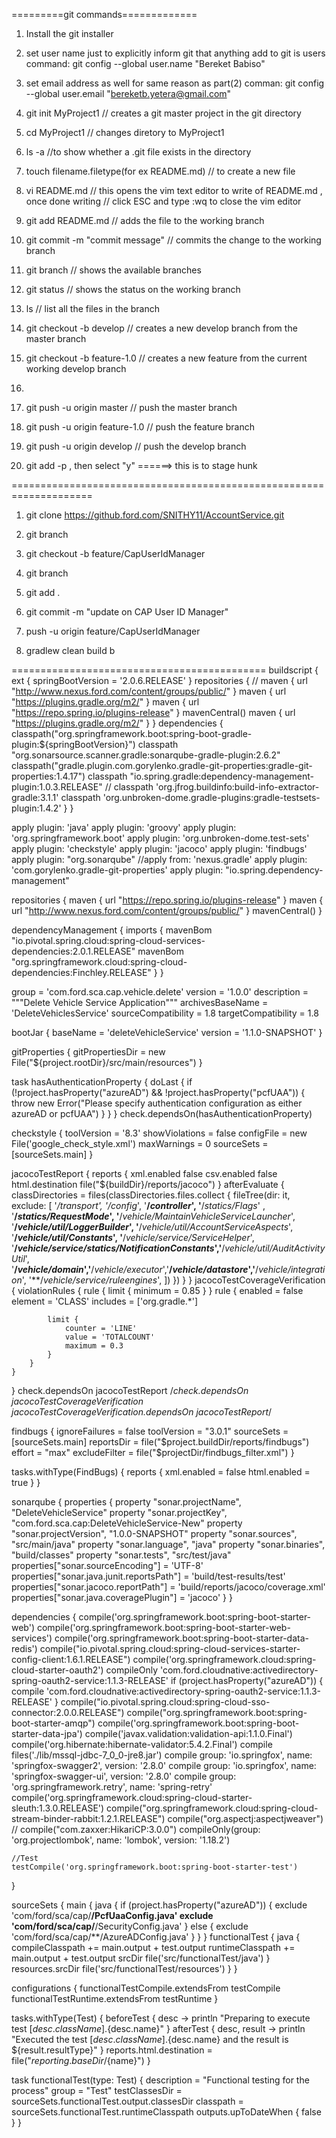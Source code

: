 =========git commands=============
1. Install the git installer
2. set user name just to explicitly inform git that anything add to git is users
   command: git config --global user.name "Bereket Babiso"
3. set email address as well for same reason as part(2)
   comman: git config --global user.email "bereketb.yetera@gmail.com"

4. git init MyProject1 // creates a git master project in the git directory
5. cd MyProject1  // changes diretory to MyProject1
6. ls -a //to show whether a .git file exists in the directory
7. touch filename.filetype(for ex README.md) // to create a new file
8. vi README.md // this opens the vim text editor to write of README.md , once done writing
    		// click ESC and type :wq to close the vim editor
9. git add  README.md // adds the file to the working branch
10. git commit -m "commit message" // commits the change to the working branch
11. git branch // shows the available branches
12. git status // shows the status on the working branch
13. ls  // list all the files in the branch
14. git checkout -b develop // creates a new develop branch from the master branch
15. git checkout -b feature-1.0 // creates a new feature from the current working develop branch
16. 
17. git push -u origin master  // push the master branch
18. git push -u origin feature-1.0 // push the feature branch
19. git push -u origin develop // push the develop branch
20. git add -p , then select "y" ======> this is to stage hunk


====================================================================
1. git clone https://github.ford.com/SNITHY11/AccountService.git
2. git branch
3. git checkout -b feature/CapUserIdManager
4. git branch
5. git add .
6. git commit -m "update on CAP User ID Manager"
7. push -u origin feature/CapUserIdManager

8. gradlew clean build b


============================================
buildscript {
    ext {
        springBootVersion = '2.0.6.RELEASE'
    }
    repositories {
        // maven { url "http://www.nexus.ford.com/content/groups/public/" }
        maven { url "https://plugins.gradle.org/m2/" }
        maven { url "https://repo.spring.io/plugins-release" }
        mavenCentral()
        maven { url "https://plugins.gradle.org/m2/" }
    }
    dependencies {
        classpath("org.springframework.boot:spring-boot-gradle-plugin:${springBootVersion}")
        classpath "org.sonarsource.scanner.gradle:sonarqube-gradle-plugin:2.6.2"
        classpath("gradle.plugin.com.gorylenko.gradle-git-properties:gradle-git-properties:1.4.17")
        classpath "io.spring.gradle:dependency-management-plugin:1.0.3.RELEASE"
//        classpath 'org.jfrog.buildinfo:build-info-extractor-gradle:3.1.1'
        classpath 'org.unbroken-dome.gradle-plugins:gradle-testsets-plugin:1.4.2'
    }
}

apply plugin: 'java'
apply plugin: 'groovy'
apply plugin: 'org.springframework.boot'
apply plugin: 'org.unbroken-dome.test-sets'
apply plugin: 'checkstyle'
apply plugin: 'jacoco'
apply plugin: 'findbugs'
apply plugin: "org.sonarqube"
//apply from: 'nexus.gradle'
apply plugin: 'com.gorylenko.gradle-git-properties'
apply plugin: "io.spring.dependency-management"

repositories {
    maven {
        url "https://repo.spring.io/plugins-release"
    }
    maven { url "http://www.nexus.ford.com/content/groups/public/" }
    mavenCentral()
}

dependencyManagement {
    imports {
        mavenBom "io.pivotal.spring.cloud:spring-cloud-services-dependencies:2.0.1.RELEASE"
        mavenBom "org.springframework.cloud:spring-cloud-dependencies:Finchley.RELEASE"
    }
}

group = 'com.ford.sca.cap.vehicle.delete'
version = '1.0.0'
description = """Delete Vehicle Service Application"""
archivesBaseName = 'DeleteVehiclesService'
sourceCompatibility = 1.8
targetCompatibility = 1.8

bootJar {
    baseName = 'deleteVehicleService'
    version = '1.1.0-SNAPSHOT'
}

gitProperties {
    gitPropertiesDir = new File("${project.rootDir}/src/main/resources")
}

task hasAuthenticationProperty {
    doLast {
        if (!project.hasProperty("azureAD") && !project.hasProperty("pcfUAA")) {
            throw new Error("Please specify authentication configuration as either azureAD or pcfUAA")
        }
    }
}
check.dependsOn(hasAuthenticationProperty)

checkstyle {
    toolVersion = '8.3'
    showViolations = false
    configFile = new File('google_check_style.xml')
    maxWarnings = 0
    sourceSets = [sourceSets.main]
}

jacocoTestReport {
    reports {
        xml.enabled false
        csv.enabled false
        html.destination file("${buildDir}/reports/jacoco")
    }
    afterEvaluate {
        classDirectories = files(classDirectories.files.collect {
            fileTree(dir: it, exclude: [
                    '**/*transport**', '**/*config**', '**/*controller*', '**/*statics/Flags*'
                    , '**/*statics/RequestMode*', '**/*vehicle/MaintainVehicleServiceLauncher*',
                    '**/*vehicle/util/LoggerBuilder*', '**/*vehicle/util/AccountServiceAspects*',
                    '**/*vehicle/util/Constants*', '**/*vehicle/service/ServiceHelper*',
                    '**/*vehicle/service/statics/NotificationConstants*','**/*vehicle/util/AuditActivityUtil*',
                    '**/*vehicle/domain*','**/*vehicle/executor*','**/*vehicle/datastore*','**/*vehicle/integration*',
                    '**/*vehicle/service/ruleengines*',
            ])
        })
    }
}
jacocoTestCoverageVerification {
    violationRules {
        rule {
            limit {
                minimum = 0.85
            }
        }
        rule {
            enabled = false
            element = 'CLASS'
            includes = ['org.gradle.*']

            limit {
                counter = 'LINE'
                value = 'TOTALCOUNT'
                maximum = 0.3
            }
        }
    }
}
check.dependsOn jacocoTestReport
/*check.dependsOn jacocoTestCoverageVerification
jacocoTestCoverageVerification.dependsOn jacocoTestReport*/

findbugs {
    ignoreFailures = false
    toolVersion = "3.0.1"
    sourceSets = [sourceSets.main]
    reportsDir = file("$project.buildDir/reports/findbugs")
    effort = "max"
    excludeFilter = file("$projectDir/findbugs_filter.xml")
}

tasks.withType(FindBugs) {
    reports {
        xml.enabled = false
        html.enabled = true
    }
}


sonarqube {
    properties {
        property "sonar.projectName", "DeleteVehicleService"
        property "sonar.projectKey", "com.ford.sca.cap:DeleteVehicleService-New"
        property "sonar.projectVersion", "1.0.0-SNAPSHOT"
        property "sonar.sources", "src/main/java"
        property "sonar.language", "java"
        property "sonar.binaries", "build/classes"
        property "sonar.tests", "src/test/java"
        properties["sonar.sourceEncoding"] = 'UTF-8'
        properties["sonar.java.junit.reportsPath"] = 'build/test-results/test'
        properties["sonar.jacoco.reportPath"] = 'build/reports/jacoco/coverage.xml'
        properties["sonar.java.coveragePlugin"] = 'jacoco'
    }
}

dependencies {
    compile('org.springframework.boot:spring-boot-starter-web')
    compile('org.springframework.boot:spring-boot-starter-web-services')
    compile('org.springframework.boot:spring-boot-starter-data-redis')
    compile("io.pivotal.spring.cloud:spring-cloud-services-starter-config-client:1.6.1.RELEASE")
    compile('org.springframework.cloud:spring-cloud-starter-oauth2')
    compileOnly 'com.ford.cloudnative:activedirectory-spring-oauth2-service:1.1.3-RELEASE'
    if (project.hasProperty("azureAD")) {
        compile 'com.ford.cloudnative:activedirectory-spring-oauth2-service:1.1.3-RELEASE'
    }
    compile("io.pivotal.spring.cloud:spring-cloud-sso-connector:2.0.0.RELEASE")
    compile("org.springframework.boot:spring-boot-starter-amqp")
    compile('org.springframework.boot:spring-boot-starter-data-jpa')
    compile('javax.validation:validation-api:1.1.0.Final')
    compile('org.hibernate:hibernate-validator:5.4.2.Final')
    compile files('./lib/mssql-jdbc-7_0_0-jre8.jar')
    compile group: 'io.springfox', name: 'springfox-swagger2', version: '2.8.0'
    compile group: 'io.springfox', name: 'springfox-swagger-ui', version: '2.8.0'
    compile group: 'org.springframework.retry', name: 'spring-retry'
    compile('org.springframework.cloud:spring-cloud-starter-sleuth:1.3.0.RELEASE')
    compile("org.springframework.cloud:spring-cloud-stream-binder-rabbit:1.2.1.RELEASE")
    compile("org.aspectj:aspectjweaver")
//    compile("com.zaxxer:HikariCP:3.0.0")
    compileOnly(group: 'org.projectlombok', name: 'lombok', version: '1.18.2')

    //Test
    testCompile('org.springframework.boot:spring-boot-starter-test')
}

sourceSets {
    main {
        java {
            if (project.hasProperty("azureAD")) {
                exclude 'com/ford/sca/cap/**/PcfUaaConfig.java'
                exclude 'com/ford/sca/cap/**/SecurityConfig.java'
            } else {
                exclude 'com/ford/sca/cap/**/AzureADConfig.java'
            }
        }
    }
    functionalTest {
        java {
            compileClasspath += main.output + test.output
            runtimeClasspath += main.output + test.output
            srcDir file('src/functionalTest/java')
        }
        resources.srcDir file('src/functionalTest/resources')
    }
}

configurations {
    functionalTestCompile.extendsFrom testCompile
    functionalTestRuntime.extendsFrom testRuntime
}

tasks.withType(Test) {
    beforeTest { desc ->
        println "Preparing to execute test [${desc.className}].${desc.name}"
    }
    afterTest { desc, result ->
        println "Executed the test [${desc.className}].${desc.name} and the result is ${result.resultType}"
    }
    reports.html.destination = file("${reporting.baseDir}/${name}")
}

task functionalTest(type: Test) {
    description = "Functional testing for the process"
    group = "Test"
    testClassesDir = sourceSets.functionalTest.output.classesDir
    classpath = sourceSets.functionalTest.runtimeClasspath
    outputs.upToDateWhen { false }
}



